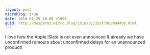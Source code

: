 ```yaml
---
layout: post
microblog: true
date: 2010-01-20 10:00 +1000
guid: http://desparoz.micro.blog/2010/01/20/t7968994409.html
---
```

I love how the Apple iSlate is not even announced &amp; already we have unconfirmed rumours about unconfirmed delays for an unannounced product!
